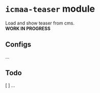 # `icmaa-teaser` module

Load and show teaser from cms.  
**WORK IN PROGRESS**

## Configs

...

## Todo

[ ] ...
